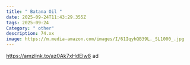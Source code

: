 ```yaml
---
title: " Batana Oil "
date: 2025-09-24T11:43:29.355Z
tags: 2025-09-24
Category: " other"
description: 74.xx
image: https://m.media-amazon.com/images/I/61IqyhQB39L._SL1000_.jpg
---
```

https://amzlink.to/az0Ak7xHdElw8  ad